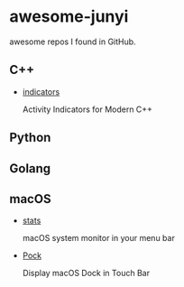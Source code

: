 # awesome-junyi
awesome repos I found in GitHub.

## C++

- [indicators](https://github.com/p-ranav/indicators)

   Activity Indicators for Modern C++

## Python


## Golang

## macOS

- [stats](https://github.com/exelban/stats)

   macOS system monitor in your menu bar
   
- [Pock](https://github.com/pigigaldi/Pock)

   Display macOS Dock in Touch Bar
